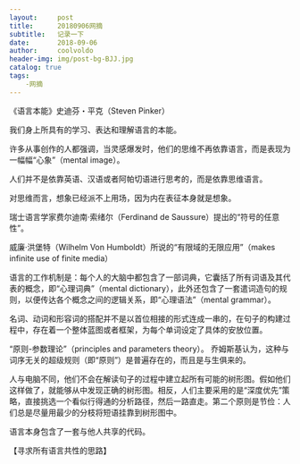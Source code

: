 ```yaml
---
layout:     post
title:      20180906网摘
subtitle:   记录一下
date:       2018-09-06
author:     coolvoldo
header-img: img/post-bg-BJJ.jpg
catalog: true
tags:
    -网摘 
---
```


《语言本能》史迪芬・平克（Steven Pinker）

我们身上所具有的学习、表达和理解语言的本能。

许多从事创作的人都强调，当灵感爆发时，他们的思维不再依靠语言，而是表现为一幅幅“心象”（mental image）。

人们并不是依靠英语、汉语或者阿帕切语进行思考的，而是依靠思维语言。

对思维而言，想象已经派不上用场，因为内在表征本身就是想象。

瑞士语言学家费尔迪南·索绪尔（Ferdinand de Saussure）提出的“符号的任意性”。

威廉·洪堡特（Wilhelm Von Humboldt）所说的“有限域的无限应用”（makes infinite use of finite media）

语言的工作机制是：每个人的大脑中都包含了一部词典，它囊括了所有词语及其代表的概念，即“心理词典”（mental dictionary），此外还包含了一套遣词造句的规则，以便传达各个概念之间的逻辑关系，即“心理语法”（mental grammar）。

名词、动词和形容词的搭配并不是以首位相接的形式连成一串的，在句子的构建过程中，存在着一个整体蓝图或者框架，为每个单词设定了具体的安放位置。

“原则-参数理论”（principles and parameters theory）。 乔姆斯基认为，这种与词序无关的超级规则（即“原则”）是普遍存在的，而且是与生俱来的。

人与电脑不同，他们不会在解读句子的过程中建立起所有可能的树形图。假如他们这样做了，就能够从中发现正确的树形图。相反，人们主要采用的是“深度优先”策略，直接挑选一个看似行得通的分析路径，然后一路直走。第二个原则是节俭：人们总是尽量用最少的分枝将短语挂靠到树形图中。

语言本身包含了一套与他人共享的代码。

【寻求所有语言共性的思路】
